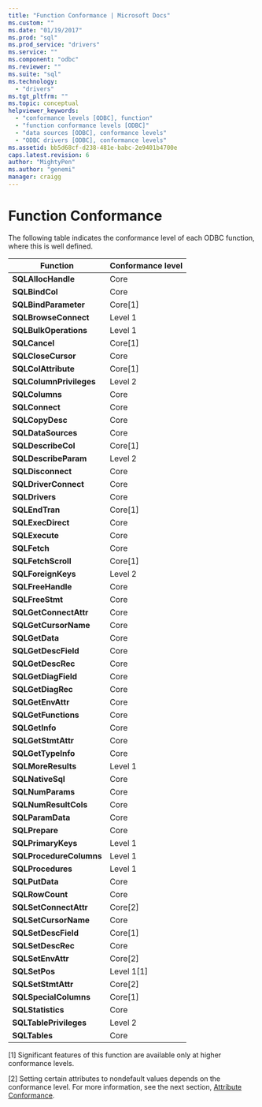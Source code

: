 ```yaml
---
title: "Function Conformance | Microsoft Docs"
ms.custom: ""
ms.date: "01/19/2017"
ms.prod: "sql"
ms.prod_service: "drivers"
ms.service: ""
ms.component: "odbc"
ms.reviewer: ""
ms.suite: "sql"
ms.technology: 
  - "drivers"
ms.tgt_pltfrm: ""
ms.topic: conceptual
helpviewer_keywords: 
  - "conformance levels [ODBC], function"
  - "function conformance levels [ODBC]"
  - "data sources [ODBC], conformance levels"
  - "ODBC drivers [ODBC], conformance levels"
ms.assetid: bb5d68cf-d238-481e-babc-2e9401b4700e
caps.latest.revision: 6
author: "MightyPen"
ms.author: "genemi"
manager: craigg
---
```

# Function Conformance
The following table indicates the conformance level of each ODBC function, where this is well defined.  
  
|Function|Conformance level|  
|--------------|-----------------------|  
|**SQLAllocHandle**|Core|  
|**SQLBindCol**|Core|  
|**SQLBindParameter**|Core[1]|  
|**SQLBrowseConnect**|Level 1|  
|**SQLBulkOperations**|Level 1|  
|**SQLCancel**|Core[1]|  
|**SQLCloseCursor**|Core|  
|**SQLColAttribute**|Core[1]|  
|**SQLColumnPrivileges**|Level 2|  
|**SQLColumns**|Core|  
|**SQLConnect**|Core|  
|**SQLCopyDesc**|Core|  
|**SQLDataSources**|Core|  
|**SQLDescribeCol**|Core[1]|  
|**SQLDescribeParam**|Level 2|  
|**SQLDisconnect**|Core|  
|**SQLDriverConnect**|Core|  
|**SQLDrivers**|Core|  
|**SQLEndTran**|Core[1]|  
|**SQLExecDirect**|Core|  
|**SQLExecute**|Core|  
|**SQLFetch**|Core|  
|**SQLFetchScroll**|Core[1]|  
|**SQLForeignKeys**|Level 2|  
|**SQLFreeHandle**|Core|  
|**SQLFreeStmt**|Core|  
|**SQLGetConnectAttr**|Core|  
|**SQLGetCursorName**|Core|  
|**SQLGetData**|Core|  
|**SQLGetDescField**|Core|  
|**SQLGetDescRec**|Core|  
|**SQLGetDiagField**|Core|  
|**SQLGetDiagRec**|Core|  
|**SQLGetEnvAttr**|Core|  
|**SQLGetFunctions**|Core|  
|**SQLGetInfo**|Core|  
|**SQLGetStmtAttr**|Core|  
|**SQLGetTypeInfo**|Core|  
|**SQLMoreResults**|Level 1|  
|**SQLNativeSql**|Core|  
|**SQLNumParams**|Core|  
|**SQLNumResultCols**|Core|  
|**SQLParamData**|Core|  
|**SQLPrepare**|Core|  
|**SQLPrimaryKeys**|Level 1|  
|**SQLProcedureColumns**|Level 1|  
|**SQLProcedures**|Level 1|  
|**SQLPutData**|Core|  
|**SQLRowCount**|Core|  
|**SQLSetConnectAttr**|Core[2]|  
|**SQLSetCursorName**|Core|  
|**SQLSetDescField**|Core[1]|  
|**SQLSetDescRec**|Core|  
|**SQLSetEnvAttr**|Core[2]|  
|**SQLSetPos**|Level 1[1]|  
|**SQLSetStmtAttr**|Core[2]|  
|**SQLSpecialColumns**|Core[1]|  
|**SQLStatistics**|Core|  
|**SQLTablePrivileges**|Level 2|  
|**SQLTables**|Core|  
  
 [1]   Significant features of this function are available only at higher conformance levels.  
  
 [2]   Setting certain attributes to nondefault values depends on the conformance level. For more information, see the next section, [Attribute Conformance](../../../odbc/reference/develop-app/attribute-conformance.md).
